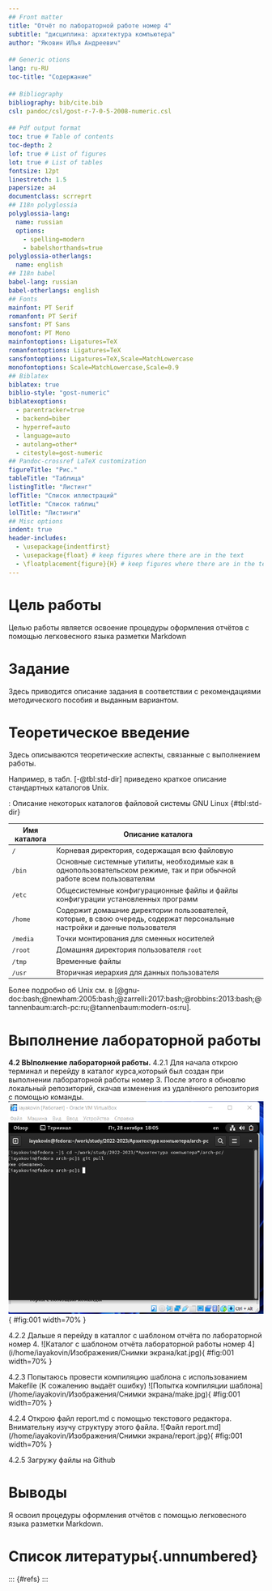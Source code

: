 ```yaml
---
## Front matter
title: "Отчёт по лабораторной работе номер 4"
subtitle: "дисциплина: архитектура компьютера"
author: "Яковин ИЛья Андреевич"

## Generic otions
lang: ru-RU
toc-title: "Содержание"

## Bibliography
bibliography: bib/cite.bib
csl: pandoc/csl/gost-r-7-0-5-2008-numeric.csl

## Pdf output format
toc: true # Table of contents
toc-depth: 2
lof: true # List of figures
lot: true # List of tables
fontsize: 12pt
linestretch: 1.5
papersize: a4
documentclass: scrreprt
## I18n polyglossia
polyglossia-lang:
  name: russian
  options:
	- spelling=modern
	- babelshorthands=true
polyglossia-otherlangs:
  name: english
## I18n babel
babel-lang: russian
babel-otherlangs: english
## Fonts
mainfont: PT Serif
romanfont: PT Serif
sansfont: PT Sans
monofont: PT Mono
mainfontoptions: Ligatures=TeX
romanfontoptions: Ligatures=TeX
sansfontoptions: Ligatures=TeX,Scale=MatchLowercase
monofontoptions: Scale=MatchLowercase,Scale=0.9
## Biblatex
biblatex: true
biblio-style: "gost-numeric"
biblatexoptions:
  - parentracker=true
  - backend=biber
  - hyperref=auto
  - language=auto
  - autolang=other*
  - citestyle=gost-numeric
## Pandoc-crossref LaTeX customization
figureTitle: "Рис."
tableTitle: "Таблица"
listingTitle: "Листинг"
lofTitle: "Список иллюстраций"
lotTitle: "Список таблиц"
lolTitle: "Листинги"
## Misc options
indent: true
header-includes:
  - \usepackage{indentfirst}
  - \usepackage{float} # keep figures where there are in the text
  - \floatplacement{figure}{H} # keep figures where there are in the text
---
```


# Цель работы
Целью работы является освоение процедуры оформления отчётов с помощью легковесного языка разметки Markdown

# Задание

Здесь приводится описание задания в соответствии с рекомендациями
методического пособия и выданным вариантом.

# Теоретическое введение

Здесь описываются теоретические аспекты, связанные с выполнением работы.

Например, в табл. [-@tbl:std-dir] приведено краткое описание стандартных каталогов Unix.

: Описание некоторых каталогов файловой системы GNU Linux {#tbl:std-dir}

| Имя каталога | Описание каталога                                                                                                          |
|--------------|----------------------------------------------------------------------------------------------------------------------------|
| `/`          | Корневая директория, содержащая всю файловую                                                                               |
| `/bin `      | Основные системные утилиты, необходимые как в однопользовательском режиме, так и при обычной работе всем пользователям     |
| `/etc`       | Общесистемные конфигурационные файлы и файлы конфигурации установленных программ                                           |
| `/home`      | Содержит домашние директории пользователей, которые, в свою очередь, содержат персональные настройки и данные пользователя |
| `/media`     | Точки монтирования для сменных носителей                                                                                   |
| `/root`      | Домашняя директория пользователя  `root`                                                                                   |
| `/tmp`       | Временные файлы                                                                                                            |
| `/usr`       | Вторичная иерархия для данных пользователя                                                                                 |

Более подробно об Unix см. в [@gnu-doc:bash;@newham:2005:bash;@zarrelli:2017:bash;@robbins:2013:bash;@tannenbaum:arch-pc:ru;@tannenbaum:modern-os:ru].

# Выполнение лабораторной работы

**4.2 ВЫполнение лабораторной работы.**
4.2.1 Для начала открою терминал и перейду в каталог курса,который был создан при выполнении лабораторной работы номер 3. После этого я обновлю локальный репозиторий, скачав изменения из удалённого репозитория с помощью команды.
![Обновление локального репозитория](https://github.com/Florikan2/study_2022-2023_arh-pc/blob/master/labs/lab04/presentation/image/%D0%9E%D0%B1%D0%BD%D0%BE%D0%B2%D0%BB%D0%B5%D0%BD%D0%B8%D0%B5.png?raw=true) { #fig:001 width=70% }

4.2.2  Дальше я перейду в каталлог с шаблоном отчёта по лабораторной номер 4.
![Каталог с шаблоном отчёта лабораторной работы номер 4](i/home/iayakovin/Изображения/Снимки экрана/kat.jpg){ #fig:001 width=70% }

4.2.3 Попытаюсь провести компиляцию шаблона с использованием Makefile (К сожалению выдаёт ошибку)
![Попытка компиляции шаблона](/home/iayakovin/Изображения/Снимки экрана/make.jpg){ #fig:001 width=70% }

4.2.4 Открою файл report.md с помощью текстового редактора. Внимательну изучу структуру этого файла.
![Файл report.md](/home/iayakovin/Изображения/Снимки экрана/report.jpg){ #fig:001 width=70% }


4.2.5 Загружу файлы на Github



# Выводы

Я освоил процедуры оформления отчётов с помощью легковесного языка разметки Markdown.

# Список литературы{.unnumbered}

::: {#refs}
:::
